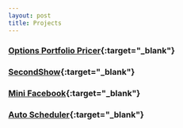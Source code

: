 ```yaml
---
layout: post
title: Projects
---
```


### [Options Portfolio Pricer](https://github.com/ydu20){:target="_blank"}

### [SecondShow](https://github.com/ydu20/SecondShow){:target="_blank"}

### [Mini Facebook](https://github.com/ydu20/MiniFacebook){:target="_blank"}

### [Auto Scheduler](https://github.com/ydu20/Auto-Scheduler){:target="_blank"}
